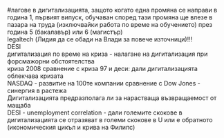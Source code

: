 #лагове в дигитализацията, защото когато една промяна се направи в година 1, първият випуск, обучаван според тази промяна ще влезе в пазара на труда (изключвайки работа по време на обучението) през година 5 (бакалавър) или 6 (магистър) <br/>
legaltech (Лидия да се обади на Влади за повече източници)!!! <br/>
DESI <br/>
дигитализация по време на криза - налагане на дигитализация при форсмажорни обстоятелства <br/>
криза 2008 сравнение с криза 97 и деси: дали дигитализацията облекчава кризата <br/>
NASDAQ - развитие на 100те компании сравнение с Dow Jones - синергия в растежа <br/>
Дигитализацията предразполага ли за нарастваща възвращаемост от мащаба <br/>
DESI - unemployment correlation - дали големите скокове в дигитализацията се отразяват в големи скокове в U или е обратното (икономическия цикъл и крива на Филипс) <br/>
